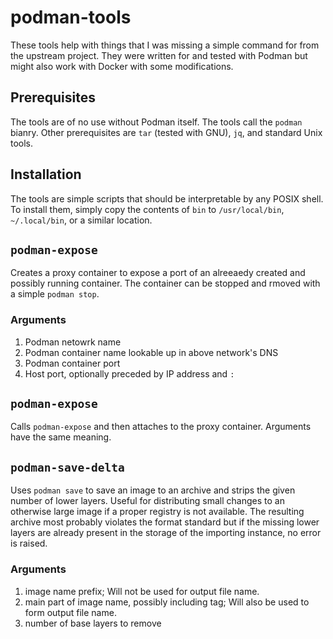 # podman-tools
These tools help with things that I was missing a simple command for from
the upstream project. They were written for and tested with Podman but might
also work with Docker with some modifications.

## Prerequisites
The tools are of no use without Podman itself. The tools call the `podman`
bianry. Other prerequisites are `tar` (tested with GNU), `jq`, and standard Unix
tools.

## Installation
The tools are simple scripts that should be interpretable by any POSIX shell.
To install them, simply copy the contents of `bin` to `/usr/local/bin`,
`~/.local/bin`, or a similar location.

## `podman-expose`
Creates a proxy container to expose a port of an alreeaedy created and possibly
running container. The container can be stopped and rmoved with a simple
`podman stop`.

### Arguments
1. Podman netowrk name
2. Podman container name lookable up in above network's DNS
3. Podman container port
4. Host port, optionally preceded by IP address and `:`

## `podman-expose`
Calls `podman-expose` and then attaches to the proxy container. Arguments have
the same meaning.

## `podman-save-delta`
Uses `podman save` to save an image to an archive and strips the given number
of lower layers. Useful for distributing small changes to an otherwise large
image if a proper registry is not available. The resulting archive most probably
violates the format standard but if the missing lower layers are already present
in the storage of the importing instance, no error is raised.

### Arguments
1. image name prefix; Will not be used for output file name.
2. main part of image name, possibly including tag; Will also be used to form
   output file name.
3. number of base layers to remove
